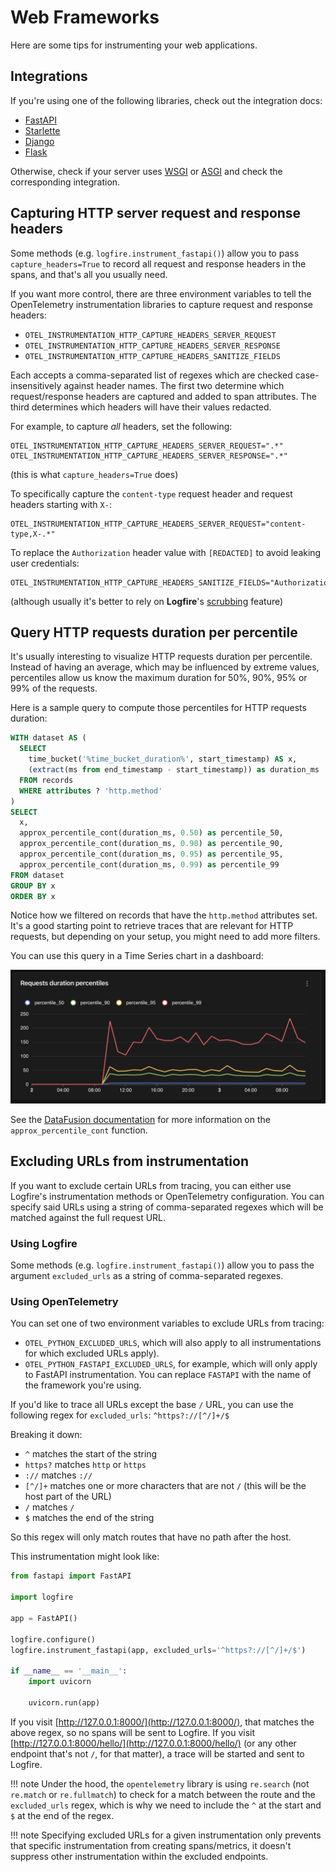 # Web Frameworks

Here are some tips for instrumenting your web applications.

## Integrations

If you're using one of the following libraries, check out the integration docs:

- [FastAPI](../fastapi.md)
- [Starlette](../starlette.md)
- [Django](../django.md)
- [Flask](../flask.md)

Otherwise, check if your server uses [WSGI](../wsgi.md) or [ASGI](../asgi.md) and check the corresponding integration.

## Capturing HTTP server request and response headers

Some methods (e.g. `logfire.instrument_fastapi()`) allow you to pass `capture_headers=True` to record all request and response headers in the spans,
and that's all you usually need.

If you want more control, there are three environment variables to tell the OpenTelemetry instrumentation libraries to capture request and response headers:

- `OTEL_INSTRUMENTATION_HTTP_CAPTURE_HEADERS_SERVER_REQUEST`
- `OTEL_INSTRUMENTATION_HTTP_CAPTURE_HEADERS_SERVER_RESPONSE`
- `OTEL_INSTRUMENTATION_HTTP_CAPTURE_HEADERS_SANITIZE_FIELDS`

Each accepts a comma-separated list of regexes which are checked case-insensitively against header names. The first two determine which request/response headers are captured and added to span attributes. The third determines which headers will have their values redacted.

For example, to capture _all_ headers, set the following:

```
OTEL_INSTRUMENTATION_HTTP_CAPTURE_HEADERS_SERVER_REQUEST=".*"
OTEL_INSTRUMENTATION_HTTP_CAPTURE_HEADERS_SERVER_RESPONSE=".*"
```

(this is what `capture_headers=True` does)

To specifically capture the `content-type` request header and request headers starting with `X-`:

```
OTEL_INSTRUMENTATION_HTTP_CAPTURE_HEADERS_SERVER_REQUEST="content-type,X-.*"
```

To replace the `Authorization` header value with `[REDACTED]` to avoid leaking user credentials:

```
OTEL_INSTRUMENTATION_HTTP_CAPTURE_HEADERS_SANITIZE_FIELDS="Authorization"
```

(although usually it's better to rely on **Logfire**'s [scrubbing](../../guides/advanced/scrubbing.md) feature)

## Query HTTP requests duration per percentile

It's usually interesting to visualize HTTP requests duration per percentile. Instead of having an average, which may be influenced by extreme values, percentiles allow us know the maximum duration for 50%, 90%, 95% or 99% of the requests.

Here is a sample query to compute those percentiles for HTTP requests duration:

```sql
WITH dataset AS (
  SELECT
    time_bucket('%time_bucket_duration%', start_timestamp) AS x,
    (extract(ms from end_timestamp - start_timestamp)) as duration_ms
  FROM records
  WHERE attributes ? 'http.method'
)
SELECT
  x,
  approx_percentile_cont(duration_ms, 0.50) as percentile_50,
  approx_percentile_cont(duration_ms, 0.90) as percentile_90,
  approx_percentile_cont(duration_ms, 0.95) as percentile_95,
  approx_percentile_cont(duration_ms, 0.99) as percentile_99
FROM dataset
GROUP BY x
ORDER BY x
```

Notice how we filtered on records that have the `http.method` attributes set. It's a good starting point to retrieve traces that are relevant for HTTP requests, but depending on your setup, you might need to add more filters.

You can use this query in a Time Series chart in a dashboard:

![Requests duration per percentile as Time Series chart](../../images/integrations/use-cases/web-frameworks/logfire-screenshot-chart-percentiles.png)

See the [DataFusion documentation](https://datafusion.apache.org/user-guide/sql/aggregate_functions_new.html#approx-percentile-cont) for more information on the `approx_percentile_cont` function.

## Excluding URLs from instrumentation

If you want to exclude certain URLs from tracing, you can either use Logfire's instrumentation methods or OpenTelemetry configuration.
You can specify said URLs using a string of comma-separated regexes which will be matched against the full request URL.

### Using Logfire

Some methods (e.g. `logfire.instrument_fastapi()`) allow you to pass the argument `excluded_urls` as a string of comma-separated regexes.

### Using OpenTelemetry

You can set one of two environment variables to exclude URLs from tracing:

- `OTEL_PYTHON_EXCLUDED_URLS`, which will also apply to all instrumentations for which excluded URLs apply).
- `OTEL_PYTHON_FASTAPI_EXCLUDED_URLS`, for example, which will only apply to FastAPI instrumentation. You can replace `FASTAPI` with the name of the framework you're using.

If you'd like to trace all URLs except the base `/` URL, you can use the following regex for `excluded_urls`: `^https?://[^/]+/$`

Breaking it down:

* `^` matches the start of the string
* `https?` matches `http` or `https`
* `://` matches `://`
* `[^/]+` matches one or more characters that are not `/` (this will be the host part of the URL)
* `/` matches `/`
* `$` matches the end of the string

So this regex will only match routes that have no path after the host.

This instrumentation might look like:

```py
from fastapi import FastAPI

import logfire

app = FastAPI()

logfire.configure()
logfire.instrument_fastapi(app, excluded_urls='^https?://[^/]+/$')

if __name__ == '__main__':
    import uvicorn

    uvicorn.run(app)
```

If you visit [http://127.0.0.1:8000/](http://127.0.0.1:8000/), that matches the above regex, so no spans will be sent to Logfire.
If you visit [http://127.0.0.1:8000/hello/](http://127.0.0.1:8000/hello/) (or any other endpoint that's not `/`, for that matter), a trace will be started and sent to Logfire.

!!! note
    Under the hood, the `opentelemetry` library is using `re.search` (not `re.match` or `re.fullmatch`) to check for a match between the route and the `excluded_urls` regex, which is why we need to include the `^` at the start and `$` at the end of the regex.

!!! note
    Specifying excluded URLs for a given instrumentation only prevents that specific instrumentation from creating spans/metrics, it doesn't suppress other instrumentation within the excluded endpoints.
